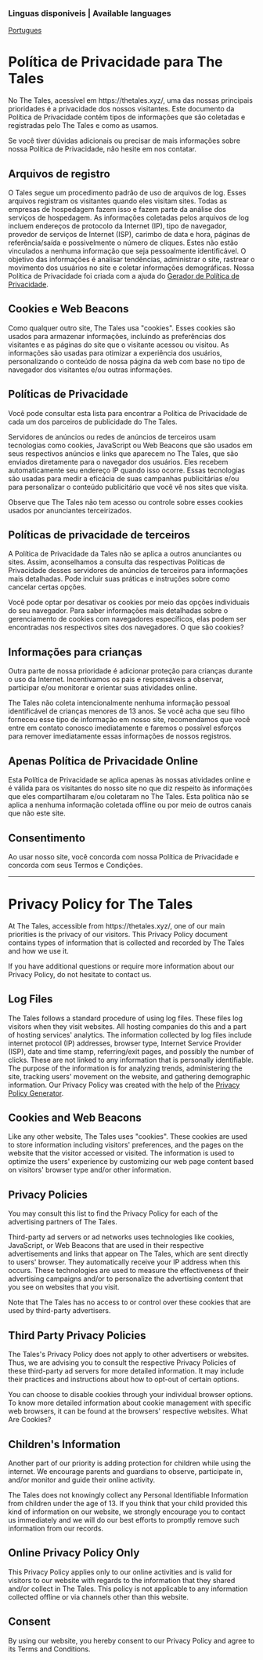 <!-- https://www.privacypolicyonline.com/live.php?token=vkftKsnREoCbQe5YXfEkAjtifYsHgREK -->
### Linguas disponiveis | Available languages
[Portugues](https://github.com/PeGaSuS-Coder/Mattermost/blob/main/Privacy_Policy.md#pol%C3%ADtica-de-privacidade-para-the-tales)
<h1>Política de Privacidade para The Tales</h1>

<p>No The Tales, acessível em https://thetales.xyz/, uma das nossas principais prioridades é a privacidade dos nossos visitantes. Este documento da Política de Privacidade contém tipos de informações que são coletadas e registradas pelo The Tales e como as usamos.</p>

<p>Se você tiver dúvidas adicionais ou precisar de mais informações sobre nossa Política de Privacidade, não hesite em nos contatar.</p>

<h2>Arquivos de registro</h2>

<p>O Tales segue um procedimento padrão de uso de arquivos de log. Esses arquivos registram os visitantes quando eles visitam sites. Todas as empresas de hospedagem fazem isso e fazem parte da análise dos serviços de hospedagem. As informações coletadas pelos arquivos de log incluem endereços de protocolo da Internet (IP), tipo de navegador, provedor de serviços de Internet (ISP), carimbo de data e hora, páginas de referência/saída e possivelmente o número de cliques. Estes não estão vinculados a nenhuma informação que seja pessoalmente identificável. O objetivo das informações é analisar tendências, administrar o site, rastrear o movimento dos usuários no site e coletar informações demográficas. Nossa Política de Privacidade foi criada com a ajuda do <a href="https://www.termsfeed.com/privacy-policy-generator/">Gerador de Política de Privacidade</a>.</p>

<h2>Cookies e Web Beacons</h2>

<p>Como qualquer outro site, The Tales usa "cookies". Esses cookies são usados para armazenar informações, incluindo as preferências dos visitantes e as páginas do site que o visitante acessou ou visitou. As informações são usadas para otimizar a experiência dos usuários, personalizando o conteúdo de nossa página da web com base no tipo de navegador dos visitantes e/ou outras informações.</p>



<h2>Políticas de Privacidade</h2>

<P>Você pode consultar esta lista para encontrar a Política de Privacidade de cada um dos parceiros de publicidade do The Tales.</p>

<p>Servidores de anúncios ou redes de anúncios de terceiros usam tecnologias como cookies, JavaScript ou Web Beacons que são usados em seus respectivos anúncios e links que aparecem no The Tales, que são enviados diretamente para o navegador dos usuários. Eles recebem automaticamente seu endereço IP quando isso ocorre. Essas tecnologias são usadas para medir a eficácia de suas campanhas publicitárias e/ou para personalizar o conteúdo publicitário que você vê nos sites que visita.</p>

<p>Observe que The Tales não tem acesso ou controle sobre esses cookies usados por anunciantes terceirizados.</p>

<h2>Políticas de privacidade de terceiros</h2>

<p>A Política de Privacidade da Tales não se aplica a outros anunciantes ou sites. Assim, aconselhamos a consulta das respectivas Políticas de Privacidade desses servidores de anúncios de terceiros para informações mais detalhadas. Pode incluir suas práticas e instruções sobre como cancelar certas opções. </p>

<p>Você pode optar por desativar os cookies por meio das opções individuais do seu navegador. Para saber informações mais detalhadas sobre o gerenciamento de cookies com navegadores específicos, elas podem ser encontradas nos respectivos sites dos navegadores. O que são cookies?</p>

<h2>Informações para crianças</h2>

<p>Outra parte de nossa prioridade é adicionar proteção para crianças durante o uso da Internet. Incentivamos os pais e responsáveis a observar, participar e/ou monitorar e orientar suas atividades online.</p>

<p>The Tales não coleta intencionalmente nenhuma informação pessoal identificável de crianças menores de 13 anos. Se você acha que seu filho forneceu esse tipo de informação em nosso site, recomendamos que você entre em contato conosco imediatamente e faremos o possível esforços para remover imediatamente essas informações de nossos registros.</p>

<h2>Apenas Política de Privacidade Online</h2>

<p>Esta Política de Privacidade se aplica apenas às nossas atividades online e é válida para os visitantes do nosso site no que diz respeito às informações que eles compartilharam e/ou coletaram no The Tales. Esta política não se aplica a nenhuma informação coletada offline ou por meio de outros canais que não este site.</p>

<h2>Consentimento</h2>

<p>Ao usar nosso site, você concorda com nossa Política de Privacidade e concorda com seus Termos e Condições.</p>

----

<h1>Privacy Policy for The Tales</h1>

<p>At The Tales, accessible from https://thetales.xyz/, one of our main priorities is the privacy of our visitors. This Privacy Policy document contains types of information that is collected and recorded by The Tales and how we use it.</p>

<p>If you have additional questions or require more information about our Privacy Policy, do not hesitate to contact us.</p>

<h2>Log Files</h2>

<p>The Tales follows a standard procedure of using log files. These files log visitors when they visit websites. All hosting companies do this and a part of hosting services' analytics. The information collected by log files include internet protocol (IP) addresses, browser type, Internet Service Provider (ISP), date and time stamp, referring/exit pages, and possibly the number of clicks. These are not linked to any information that is personally identifiable. The purpose of the information is for analyzing trends, administering the site, tracking users' movement on the website, and gathering demographic information. Our Privacy Policy was created with the help of the <a href="https://www.termsfeed.com/privacy-policy-generator/">Privacy Policy Generator</a>.</p>

<h2>Cookies and Web Beacons</h2>

<p>Like any other website, The Tales uses "cookies". These cookies are used to store information including visitors' preferences, and the pages on the website that the visitor accessed or visited. The information is used to optimize the users' experience by customizing our web page content based on visitors' browser type and/or other information.</p>



<h2>Privacy Policies</h2>

<P>You may consult this list to find the Privacy Policy for each of the advertising partners of The Tales.</p>

<p>Third-party ad servers or ad networks uses technologies like cookies, JavaScript, or Web Beacons that are used in their respective advertisements and links that appear on The Tales, which are sent directly to users' browser. They automatically receive your IP address when this occurs. These technologies are used to measure the effectiveness of their advertising campaigns and/or to personalize the advertising content that you see on websites that you visit.</p>

<p>Note that The Tales has no access to or control over these cookies that are used by third-party advertisers.</p>

<h2>Third Party Privacy Policies</h2>

<p>The Tales's Privacy Policy does not apply to other advertisers or websites. Thus, we are advising you to consult the respective Privacy Policies of these third-party ad servers for more detailed information. It may include their practices and instructions about how to opt-out of certain options. </p>

<p>You can choose to disable cookies through your individual browser options. To know more detailed information about cookie management with specific web browsers, it can be found at the browsers' respective websites. What Are Cookies?</p>

<h2>Children's Information</h2>

<p>Another part of our priority is adding protection for children while using the internet. We encourage parents and guardians to observe, participate in, and/or monitor and guide their online activity.</p>

<p>The Tales does not knowingly collect any Personal Identifiable Information from children under the age of 13. If you think that your child provided this kind of information on our website, we strongly encourage you to contact us immediately and we will do our best efforts to promptly remove such information from our records.</p>

<h2>Online Privacy Policy Only</h2>

<p>This Privacy Policy applies only to our online activities and is valid for visitors to our website with regards to the information that they shared and/or collect in The Tales. This policy is not applicable to any information collected offline or via channels other than this website.</p>

<h2>Consent</h2>

<p>By using our website, you hereby consent to our Privacy Policy and agree to its Terms and Conditions.</p>
